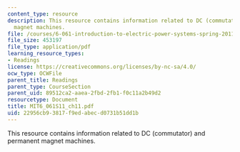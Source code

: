 ```yaml
---
content_type: resource
description: This resource contains information related to DC (commutator) and permanent
  magnet machines.
file: /courses/6-061-introduction-to-electric-power-systems-spring-2011/22956cb93817f9edabecd0731b51dd1b_MIT6_061S11_ch11.pdf
file_size: 453197
file_type: application/pdf
learning_resource_types:
- Readings
license: https://creativecommons.org/licenses/by-nc-sa/4.0/
ocw_type: OCWFile
parent_title: Readings
parent_type: CourseSection
parent_uid: 89512ca2-aaea-2fbd-2fb1-f0c11a2b49d2
resourcetype: Document
title: MIT6_061S11_ch11.pdf
uid: 22956cb9-3817-f9ed-abec-d0731b51dd1b
---
```

This resource contains information related to DC (commutator) and permanent magnet machines.